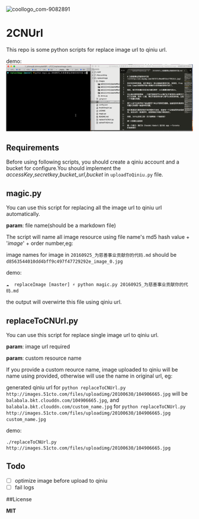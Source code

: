   ![coollogo_com-9082891](https://cloud.githubusercontent.com/assets/9820374/20377032/e2ec1a56-acc6-11e6-8e9c-72c72f49b7fa.png)

# 2CNUrl
This repo is some python scripts for replace image url to qiniu url.

demo:
![](https://raw.githubusercontent.com/jhonny-me/replaceImage/master/demo/demo.gif)

## Requirements

Before using following scripts, you should create a qiniu account and a bucket for configure.You should implement the *accessKey*,*secretkey*,*bucket_url*,*bucket* in ```uploadToQiniu.py``` file.

## magic.py

You can use this script for replacing all the image url to qiniu url automatically.

**param**: file name(should be a markdown file)

The script will name all image resource using file name's md5 hash value + '_image_' + order number,eg:

image names for image in ```20160925_为慈善事业贡献你的代码.md``` should be ```d8563544010dd4bff9c497f47729292e_image_0.jpg``` 

demo:

```
☁  replaceImage [master] ⚡ python magic.py 20160925_为慈善事业贡献你的代码.md
```

the output will overwirte this file using qiniu url.

## replaceToCNUrl.py

You can use this script for replace single image url to qiniu url.

**param**: image url required

**param**: custom resource name

If you provide a custom reource name, image uploaded to qiniu will be name using provided, otherwise will use the name in original url, eg:

generated qiniu url for ```python replaceToCNUrl.py http://images.51cto.com/files/uploadimg/20100630/104906665.jpg``` will be ```balabala.bkt.clouddn.com/104906665.jpg```, and ```balabala.bkt.clouddn.com/custom_name.jpg``` for ```python replaceToCNUrl.py http://images.51cto.com/files/uploadimg/20100630/104906665.jpg custom_name.jpg```

demo:

```
./replaceToCNUrl.py http://images.51cto.com/files/uploadimg/20100630/104906665.jpg
```

## Todo

- [ ] optimize image before upload to qiniu
- [ ] fail logs

##License

**MIT**
